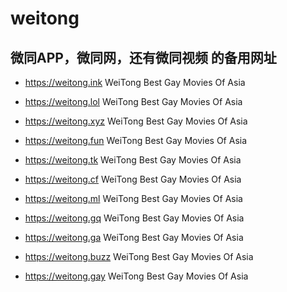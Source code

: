 # weitong

## 微同APP，微同网，还有微同视频 的备用网址


- https://weitong.ink 	WeiTong Best Gay Movies Of Asia

- https://weitong.lol 	WeiTong Best Gay Movies Of Asia

- https://weitong.xyz 	WeiTong Best Gay Movies Of Asia

- https://weitong.fun 	WeiTong Best Gay Movies Of Asia

- https://weitong.tk 	WeiTong Best Gay Movies Of Asia

- https://weitong.cf 	WeiTong Best Gay Movies Of Asia

- https://weitong.ml 	WeiTong Best Gay Movies Of Asia

- https://weitong.gq 	WeiTong Best Gay Movies Of Asia

- https://weitong.ga 	WeiTong Best Gay Movies Of Asia

- https://weitong.buzz 	WeiTong Best Gay Movies Of Asia

- https://weitong.gay 	WeiTong Best Gay Movies Of Asia
